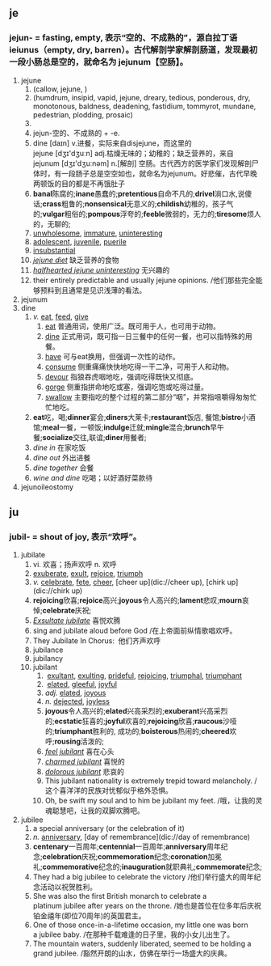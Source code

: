 ## je
### jejun- = fasting, empty, 表示“空的、不成熟的”，源自拉丁语 ieiunus（empty, dry, barren）。古代解剖学家解剖肠道，发现最初一段小肠总是空的，就命名为 jejunum【空肠】。
1. jejune
	1. (callow, jejune, )
	2. (humdrum, insipid, vapid, jejune, dreary, tedious, ponderous, dry, monotonous, baldness, deadening, fastidium, tommyrot, mundane, pedestrian, plodding, prosaic)
	3. 
	4. jejun-空的、不成熟的 + -e.
	5. dine [daɪn] v.进餐，实际来自disjejune，而这里的jejune [dʒɪ'dʒuːn] adj.枯燥无味的；幼稚的；缺乏营养的，来自jejunum [dʒɪ'dʒuːnəm] n.[解剖] 空肠。古代西方的医学家们发现解剖尸体时，有一段肠子总是空空如也，就命名为jejunum。好悲催，古代早晚两顿饭的目的都是不再饿肚子
	6. **banal**陈腐的;**inane**愚蠢的;**pretentious**自命不凡的;**drivel**淌口水,说傻话;**crass**粗鲁的;**nonsensical**无意义的;**childish**幼稚的，孩子气的;**vulgar**粗俗的;**pompous**浮夸的;**feeble**微弱的，无力的;**tiresome**烦人的，无聊的;
	7. [unwholesome](dic://unwholesome), [immature](dic://immature), [uninteresting](dic://uninteresting)
	8. [adolescent](dic://adolescent), [juvenile](dic://juvenile), [puerile](dic://puerile)
	9. [insubstantial](dic://insubstantial)
	10. _[jejune diet](dic://jejune%20diet)_ 缺乏营养的食物
	11. _[halfhearted jejune uninteresting](dic://halfhearted%20jejune%20uninteresting)_ 无兴趣的
	12. their entirely predictable and usually jejune opinions. /他们那些完全能够预料到且通常是见识浅薄的看法。
3. jejunum
4. dine
	1. _v._ [eat](dic://eat), [feed](dic://feed), [give](dic://give)
		1. [eat](dic://eat) 普通用词，使用广泛。既可用于人，也可用于动物。  
		2. [dine](dic://dine) 正式用词，既可指一日三餐中的任何一餐，也可以指特殊的用餐。  
		3. [have](dic://have) 可与eat换用，但强调一次性的动作。  
		4. [consume](dic://consume) 侧重痛痛快快地吃得一干二净，可用于人和动物。  
		5. [devour](dic://devour) 指狼吞虎咽地吃，强调吃得既快又彻底。  
		6. [gorge](dic://gorge) 侧重指拼命地吃或塞，强调吃饱或吃得过量。  
		7. [swallow](dic://swallow) 主要指吃的整个过程的第二部分“咽”，并常指咀嚼得匆匆忙忙地吃。
	2. **eat**吃，喝;**dinner**宴会;**diners**大莱卡;**restaurant**饭店, 餐馆;**bistro**小酒馆;**meal**一餐，一顿饭;**indulge**迁就;**mingle**混合;**brunch**早午餐;**socialize**交往,联谊;**diner**用餐者;
	3. _dine in_ 在家吃饭
	4. _dine out_ 外出进餐
	5. _dine together_ 会餐
	6. _wine and dine_ 吃喝；以好酒好菜款待
5. jejunoileostomy



## ju
### jubil- = shout of joy, 表示“欢呼”。
1. jubilate
	1. vi. 欢喜；扬声欢呼 n. 欢呼
	2. [exuberate](dic://exuberate), [exult](dic://exult), [rejoice](dic://rejoice), [triumph](dic://triumph)
	3. _v._ [celebrate](dic://celebrate), [fete](dic://fete), [cheer](dic://cheer), [cheer up](dic://cheer up), [chirk up](dic://chirk up)
	4. **rejoicing**欣喜;**rejoice**高兴;**joyous**令人高兴的;**lament**悲叹;**mourn**哀悼;**celebrate**庆祝;
	5. _[Exsultate jubilate](dic://Exsultate%20jubilate)_ 喜悦欢腾
	6. sing and jubilate aloud before God /在上帝面前纵情歌唱欢呼。
	7. They Jubilate In Chorus:  他们齐声欢呼
	8. jubilance
	9. jubilancy
	10. jubilant
		1.  [exultant](dic://exultant), [exulting](dic://exulting), [prideful](dic://prideful), [rejoicing](dic://rejoicing), [triumphal](dic://triumphal), [triumphant](dic://triumphant)
		2.  [elated](dic://elated), [gleeful](dic://gleeful), [joyful](dic://joyful)
		3. _adj._ [elated](dic://elated), [joyous](dic://joyous)
		4. _n._ [dejected](dic://dejected), [joyless](dic://joyless)
		5. **joyous**令人高兴的;**elated**兴高采烈的;**exuberant**兴高采烈的;**ecstatic**狂喜的;**joyful**欢喜的;**rejoicing**欣喜;**raucous**沙哑的;**triumphant**胜利的, 成功的;**boisterous**热闹的;**cheered**欢呼;**rousing**活泼的;
		6. _[feel jubilant](dic://feel%20jubilant)_ 喜在心头
		7. _[charmed jubilant](dic://charmed%20jubilant)_ 喜悦的
		8. _[dolorous jubilant](dic://dolorous%20jubilant)_ 悲哀的
		9. This jubilant nationality is extremely trepid toward melancholy. /这个喜洋洋的民族对忧郁似乎格外恐惧。
		10. Oh, be swift my soul and to him be jubilant my feet. /哦，让我的灵魂聪慧吧，让我的双脚欢腾吧。
2. jubilee
	1. a special anniversary (or the celebration of it)
	2. _n._ [anniversary](dic://anniversary), [day of remembrance](dic://day of remembrance)
	3. **centenary**一百周年;**centennial**一百周年;**anniversary**周年纪念;**celebration**庆祝;**commemoration**纪念;**coronation**加冕礼;**commemorative**纪念的;**inauguration**就职典礼;**commemorate**纪念;
	4. They had a big jubilee to celebrate the victory /他们举行盛大的周年纪念活动以祝贺胜利。
	5. She was also the first British monarch to celebrate a platinum jubilee after years on the throne. /她也是首位在位多年后庆祝铂金禧年(即位70周年)的英国君主。
	6. One of those once-in-a-lifetime occasion, my little one was born a jubilee baby. /在那种千载难逢的日子里，我的小女儿出生了。
	7. The mountain waters, suddenly liberated, seemed to be holding a grand jubilee. /豁然开朗的山水，仿佛在举行一场盛大的庆典。
